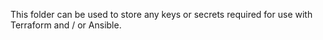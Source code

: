 This folder can be used to store any keys or secrets required for use with Terraform and / or Ansible.
